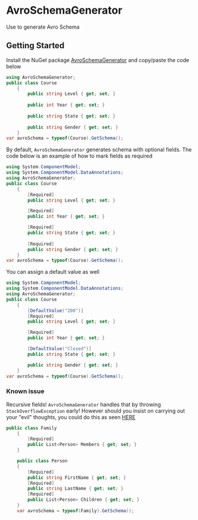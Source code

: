 # AvroSchemaGenerator
Use to generate Avro Schema

## Getting Started
Install the NuGet package [AvroSchemaGenerator](https://www.nuget.org/packages/AvroSchemaGenerator/) and copy/paste the code below 

```csharp
using AvroSchemaGenerator;
public class Course
    {
        public string Level { get; set; }
        
        public int Year { get; set; }
        
        public string State { get; set; }
        
        public string Gender { get; set; }
    }
var avroSchema = typeof(Course).GetSchema();
```

By default, `AvroSchemaGenerator` generates schema with optional fields. The code below is an example of how to mark fields as required

```csharp
using System.ComponentModel;
using System.ComponentModel.DataAnnotations;
using AvroSchemaGenerator;
public class Course
    {
        [Required]
        public string Level { get; set; }

        [Required]
        public int Year { get; set; }

        [Required]
        public string State { get; set; }
        
        [Required]
        public string Gender { get; set; }
    }
var avroSchema = typeof(Course).GetSchema();
```

You can assign a  default value as well
```csharp
using System.ComponentModel;
using System.ComponentModel.DataAnnotations;
using AvroSchemaGenerator;
public class Course
    {
        [DefaultValue("200")]
        [Required]
        public string Level { get; set; }

        [Required]
        public int Year { get; set; }

        [DefaultValue("Closed")]
        public string State { get; set; }

        public string Gender { get; set; }
    }
var avroSchema = typeof(Course).GetSchema();
```

### Known issue
Recursive fields! 
`AvroSchemaGenerator` handles that by throwing `StackOverflowException` early!
However should you insist on carrying out your "evil" thoughts, you could do this as seen [HERE](https://stackoverflow.com/questions/58757131/avro-schema-and-arrays)
```csharp
public class Family
    {
        [Required]
        public List<Person> Members { get; set; }
    }

    public class Person
    {
        [Required]
        public string FirstName { get; set; }
        [Required]
        public string LastName { get; set; }
        [Required]
        public List<Person> Children { get; set; }
    }
    var avroSchema = typeof(Family).GetSchema();
```
